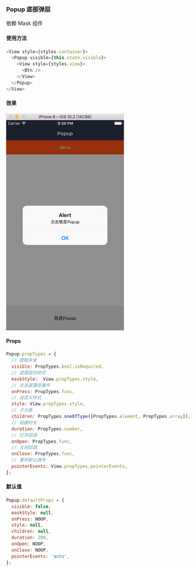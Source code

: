 ###  Popup 底部弹层

依赖 Mask 组件

#### 使用方法

```js
<View style={styles.container}>
  <Popup visible={this.state.visible}>
    <View style={styles.view}>
      <Btn />
    </View>
  </Popup>
</View>
```
#### 效果

 <img src="./demo.png" width = "320"  alt="图片名称" align=center />

#### Props

```js
Popup.propTypes = {
  // 控制开发
  visible: PropTypes.bool.isRequired,
  // 遮罩层的样式
  maskStyle:  View.propTypes.style,
  // 点击遮罩层事件
  onPress: PropTypes.func,
  // 自定义样式
  style: View.propTypes.style,
  // 子元素
  children: PropTypes.oneOfType([PropTypes.element, PropTypes.array]),
  // 动画时长
  duration: PropTypes.number,
  // 打开回调
  onOpen: PropTypes.func,
  // 关闭回调
  onClose: PropTypes.func,
  // 事件默认透传
  pointerEvents: View.propTypes.pointerEvents,
};
```

#### 默认值

```js
Popup.defaultProps = {
  visible: false,
  maskStyle: null,
  onPress: NOOP,
  style: null,
  children: null,
  duration: 200,
  onOpen: NOOP,
  onClose: NOOP,
  pointerEvents: 'auto',
};
```
